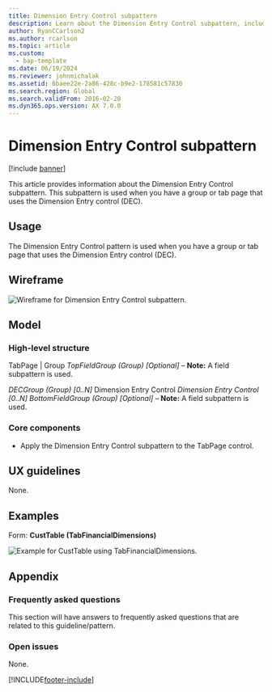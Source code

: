 ```yaml
---
title: Dimension Entry Control subpattern
description: Learn about the Dimension Entry Control subpattern, including outlines on usage, the model's high-level structure, UX guidelines, and examples.
author: RyanCCarlson2
ms.author: rcarlson
ms.topic: article
ms.custom: 
  - bap-template
ms.date: 06/19/2024
ms.reviewer: johnmichalak
ms.assetid: 6baee22e-2a86-428c-b9e2-178581c57830
ms.search.region: Global
ms.search.validFrom: 2016-02-28
ms.dyn365.ops.version: AX 7.0.0
---
```


# Dimension Entry Control subpattern

[!include [banner](../includes/banner.md)]

This article provides information about the Dimension Entry Control subpattern. This subpattern is used when you have a group or tab page that uses the Dimension Entry control (DEC). 

## Usage

The Dimension Entry Control pattern is used when you have a group or tab page that uses the Dimension Entry control (DEC).

## Wireframe

![Wireframe for Dimension Entry Control subpattern.](media/decwireframe.png)

## Model

### High-level structure

TabPage | Group *TopFieldGroup (Group) \[Optional\]* – **Note:** A field subpattern is used.

*DECGroup (Group) \[0..N\]* Dimension Entry Control *Dimension Entry Control \[0..N\]* *BottomFieldGroup (Group) \[Optional\]* – **Note:** A field subpattern is used.

### Core components

- Apply the Dimension Entry Control subpattern to the TabPage control.

## UX guidelines

None.

## Examples

Form: **CustTable (TabFinancialDimensions)**

![Example for CustTable using TabFinancialDimensions.](media/decexample.png)

## Appendix

### Frequently asked questions

This section will have answers to frequently asked questions that are related to this guideline/pattern.

### Open issues

None.


[!INCLUDE[footer-include](../../../includes/footer-banner.md)]
